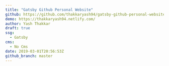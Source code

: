 ```yaml
---
title: "Gatsby Github Personal Website"
github: https://github.com/thakkaryash94/gatsby-github-personal-website
demo: https://thakkaryash94.netlify.com/
author: Yash Thakkar
draft: true
ssg:
  - Gatsby
cms:
  - No Cms
date: 2019-03-01T20:56:53Z
github_branch: master
---
```

